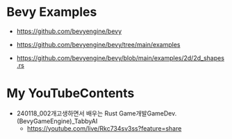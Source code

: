 # Bevy Examples

- https://github.com/bevyengine/bevy

- https://github.com/bevyengine/bevy/tree/main/examples

- https://github.com/bevyengine/bevy/blob/main/examples/2d/2d_shapes.rs


# My YouTubeContents

- 240118_002개고생하면서 배우는 Rust Game개발GameDev.(BevyGameEngine)_TabbyAI
  - https://youtube.com/live/Rkc734sv3ss?feature=share